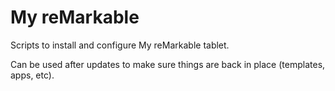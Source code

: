 # My reMarkable

Scripts to install and configure My reMarkable tablet.

Can be used after updates to make sure things are back in place (templates, apps, etc).
